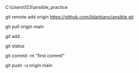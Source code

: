 C:\Users\123\ansible_practice

git remote add origin https://github.com/ildarbiano/ansible.git

git pull origin main

git add .

git status

git commit -m "first commit"

git push -u origin main
